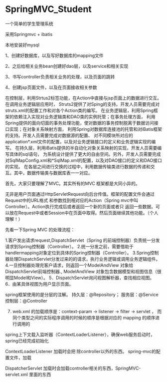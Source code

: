 # SpringMVC_Student
一个简单的学生管理系统

采用Springmvc + ibatis

本地安装好mysql

1、创建好数据库，以及写好数据库的mapping文件

2、之后给相关业务bean创建好dao层，以及service和相关实现

3、书写controller负责相关业务的处理，以及页面的跳转

4、创建jsp页面文件，以及在页面接收相关参数



在控制层，利用Strtus2标签功能，在Action中直接与jsp页面上的数据进行交互。在调用业务逻辑层应用时，
Struts2提供了对Sping的支持。开发人员需要完成对struts.xml的配置工作和对各个Action类的编写。
    在业务逻辑层，利用Spring框架的依赖注入实现对业务逻辑类和DAO类的实例托管；在事务处理方面，
	利用Spring提供的面向切面的事务处理功能，使对数据的事务控制脱离于数据访问接口实现；在对象关系映射方面，
	利用Spring对数据库连接池的托管和对iBatis框架的支持。开发人员需要完成对数据源的配置、
	对不同模块所对应的application*.xml文件的配置，以及对业务逻辑接口的定义和业务逻辑实现的编写。
     在持久层，利用iBatis提供的半自动化对象关系映射的实现，开发人员需要编写具体的sql语句，
	 为系统设计提供了更大的自由空间。另外，开发人员需要完成对SqlMapConfig.xml和*SqlMap.xml的配置，以及对DAO接口的定义和DAO接口的实现。
在各层之间进行交换的过程中，利用数据传输类进行数据的传递和交互。其中，数据传输类与数据库表一一对应。




首先，大家只要理解了MVC。其实所有的MVC 框架都是大同小异的。

无非是用户页面通过HttpServletRequest向后台传值。框架的配置文件会通过Request中的URL格式
和参数找到相对应的Action（Spring mvc中叫Controller）。Action执行完成后或者返回一个新的页面或者只
返回一些数据。可以放在Request中或者Session中在页面中取得。然后页面继续其他功能。（个人理解！）

先看一下Spring MVC 的处理流程：


1.客户发出请求request,DispatchServlet（Spring 的前端控制器）负责统一分发请求到Spring控制器（Controller）。
2.统一分发之前，需要借助于handlermapping对象定位到具体的Spring控制器（Controller）。
3.Spring控制器处理DispatchServlet分发过来的的请求，执行业务逻辑或调用业务逻辑组件。
4.一旦控制器处理完客户请求，则返回一个ModelAndView 对象给DispatchServlet前端控制器.,
ModelAndView 对象包含数据模型和视图信息（很明显Model和View）。
5．DispatchServlet询问视图解析器，查找相应视图。
6．由某具体视图为用户显示页面。

 spring框架使用的是分层的注解。
    持久层：@Repository；
    服务层：@Service
    控制层：@Controller
	
	
7. web.xml 的加载顺序是：context-param -> listener -> filter -> servlet ，
	而同个类型之间的实际程序调用的时候的顺序是根据对应的 mapping 的顺序进行调用的 
	
 spring上下文载入监听器（ContextLoaderListener），确保web服务启动时，spring已经完成初始化 
 
 
 
 ContextLoaderListener 加载时会把 除controller以外的东西。 spring-mvc的配置文件，加载
 
 
 DispatcherServlet 加载时会加载controller相关的东西，SpringMVC-servlet.xml 里面的东西
